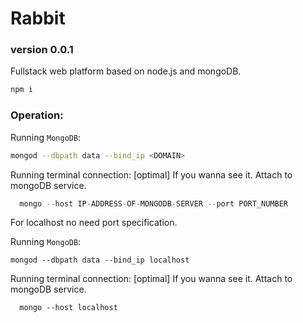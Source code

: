 
# Rabbit
### version 0.0.1

Fullstack web platform based on node.js and mongoDB.


```js
npm i
```







### Operation:

Running `MongoDB`:
```bash
mongod --dbpath data --bind_ip <DOMAIN>
```

Running terminal connection:
[optimal] If you wanna see it. Attach to mongoDB service.
```js
  mongo --host IP-ADDRESS-OF-MONGODB-SERVER --port PORT_NUMBER
```

For localhost no need port specification.

Running `MongoDB`:
```
mongod --dbpath data --bind_ip localhost
```

Running terminal connection:
[optimal] If you wanna see it. Attach to mongoDB service.
```
  mongo --host localhost
```
